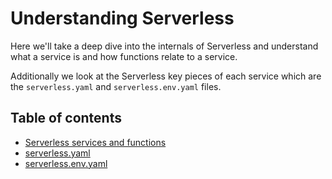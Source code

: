 # Understanding Serverless

Here we'll take a deep dive into the internals of Serverless and understand what a service is and how functions relate
to a service.

Additionally we look at the Serverless key pieces of each service which are the `serverless.yaml` and
`serverless.env.yaml` files.

## Table of contents

- [Serverless services and functions](services-and-functions.md)
- [serverless.yaml](serverless-yaml.md)
- [serverless.env.yaml](serverless-env-yaml.md)
